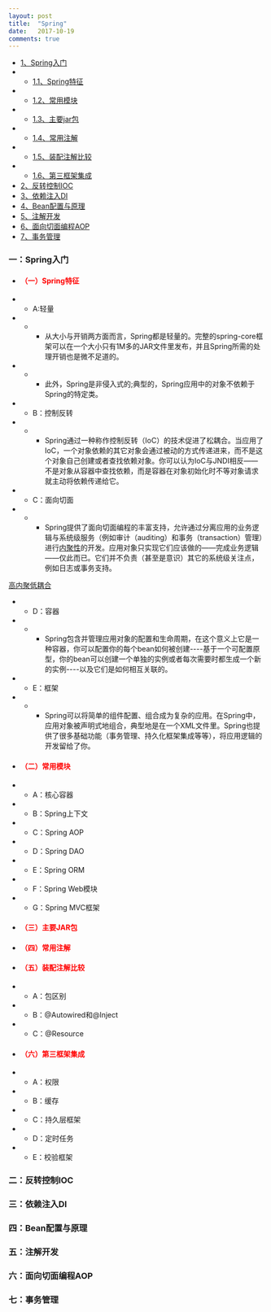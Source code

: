 ```yaml
---
layout: post
title:  "Spring"
date:   2017-10-19
comments: true
---
```


* [1、Spring入门](#spring)
* * [1.1、Spring特征](#feature)
* * [1.2、常用模块](#modules)
* * [1.3、主要jar包](#jar)
* * [1.4、常用注解](#annotation)
* * [1.5、装配注解比较](#compareAnnos)
* * [1.6、第三框架集成](#frame)
* [2、反转控制IOC](#ioc)
* [3、依赖注入DI](#DI)
* [4、Bean配置与原理](#bean)
* [5、注解开发](#annotation)
* [6、面向切面编程AOP](#aop)
* [7、事务管理](#transactionManager)


<h3 id="spring">一：Spring入门</h3>

- <h4 id="feature" style="color:red;font-weight:bold">（一）Spring特征</h4>
- - A:轻量
- - - 从大小与开销两方面而言，Spring都是轻量的。完整的spring-core框架可以在一个大小只有1M多的JAR文件里发布，并且Spring所需的处理开销也是微不足道的。
- - - 此外，Spring是非侵入式的;典型的，Spring应用中的对象不依赖于Spring的特定类。
- - B：控制反转
- - - Spring通过一种称作控制反转（IoC）的技术促进了松耦合。当应用了IoC，一个对象依赖的其它对象会通过被动的方式传递进来，而不是这个对象自己创建或者查找依赖对象。你可以认为IoC与JNDI相反——不是对象从容器中查找依赖，而是容器在对象初始化时不等对象请求就主动将依赖传递给它。
- - C：面向切面
- - - Spring提供了面向切面编程的丰富支持，允许通过分离应用的业务逻辑与系统级服务（例如审计（auditing）和事务（transaction）管理）进行[内聚性](https://baike.baidu.com/item/%E5%86%85%E8%81%9A%E6%80%A7/4973441?fr=aladdin)的开发。应用对象只实现它们应该做的——完成业务逻辑——仅此而已。它们并不负责（甚至是意识）其它的系统级关注点，例如日志或事务支持。

[高内聚低耦合](https://baike.baidu.com/item/%E9%AB%98%E5%86%85%E8%81%9A%E4%BD%8E%E8%80%A6%E5%90%88/5227009)
- - D：容器
- - - Spring包含并管理应用对象的配置和生命周期，在这个意义上它是一种容器，你可以配置你的每个bean如何被创建----基于一个可配置原型，你的bean可以创建一个单独的实例或者每次需要时都生成一个新的实例----以及它们是如何相互关联的。
- - E：框架
- - - Spring可以将简单的组件配置、组合成为复杂的应用。在Spring中，应用对象被声明式地组合，典型地是在一个XML文件里。Spring也提供了很多基础功能（事务管理、持久化框架集成等等），将应用逻辑的开发留给了你。
- <h4 id="modules" style="color:red;font-weight:bold">（二）常用模块</h4>
- - A：核心容器
- - B：Spring上下文
- - C：Spring AOP
- - D：Spring DAO
- - E：Spring ORM
- - F：Spring Web模块
- - G：Spring MVC框架
- <h4 id="jar" style="color:red;font-weight:bold">（三）主要JAR包</h4>
- <h4 id="annotation" style="color:red;font-weight:bold">（四）常用注解</h4>
- <h4 id="compareAnnos" style="color:red;font-weight:bold">（五）装配注解比较</h4>
- - A：包区别
- - B：@Autowired和@Inject
- - C：@Resource
- <h4 id="frame" style="color:red;font-weight:bold">（六）第三框架集成</h4>
- - A：权限
- - B：缓存
- - C：持久层框架
- - D：定时任务
- - E：校验框架

<h3 id="ioc">二：反转控制IOC</h3>
<h3 id="DI">三：依赖注入DI</h3>
<h3 id="bean">四：Bean配置与原理</h3>
<h3 id="annotation">五：注解开发</h3>
<h3 id="aop">六：面向切面编程AOP</h3>
<h3 id="transactionManager">七：事务管理</h3>
